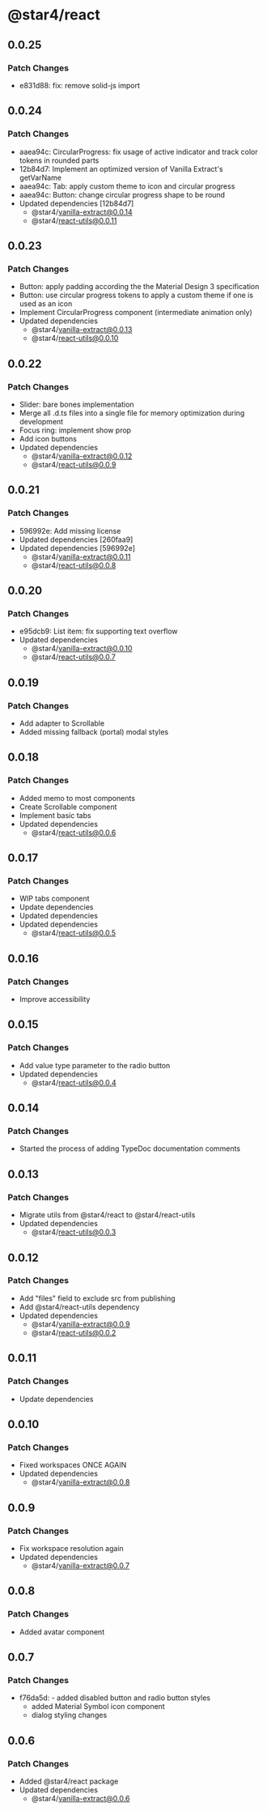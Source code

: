 # @star4/react

## 0.0.25

### Patch Changes

- e831d88: fix: remove solid-js import

## 0.0.24

### Patch Changes

- aaea94c: CircularProgress: fix usage of active indicator and track color tokens in rounded parts
- 12b84d7: Implement an optimized version of Vanilla Extract's getVarName
- aaea94c: Tab: apply custom theme to icon and circular progress
- aaea94c: Button: change circular progress shape to be round
- Updated dependencies [12b84d7]
  - @star4/vanilla-extract@0.0.14
  - @star4/react-utils@0.0.11

## 0.0.23

### Patch Changes

- Button: apply padding according the the Material Design 3 specification
- Button: use circular progress tokens to apply a custom theme if one is used as an icon
- Implement CircularProgress component (intermediate animation only)
- Updated dependencies
  - @star4/vanilla-extract@0.0.13
  - @star4/react-utils@0.0.10

## 0.0.22

### Patch Changes

- Slider: bare bones implementation
- Merge all .d.ts files into a single file for memory optimization during development
- Focus ring: implement show prop
- Add icon buttons
- Updated dependencies
  - @star4/vanilla-extract@0.0.12
  - @star4/react-utils@0.0.9

## 0.0.21

### Patch Changes

- 596992e: Add missing license
- Updated dependencies [260faa9]
- Updated dependencies [596992e]
  - @star4/vanilla-extract@0.0.11
  - @star4/react-utils@0.0.8

## 0.0.20

### Patch Changes

- e95dcb9: List item: fix supporting text overflow
- Updated dependencies
  - @star4/vanilla-extract@0.0.10
  - @star4/react-utils@0.0.7

## 0.0.19

### Patch Changes

- Add adapter to Scrollable
- Added missing fallback (portal) modal styles

## 0.0.18

### Patch Changes

- Added memo to most components
- Create Scrollable component
- Implement basic tabs
- Updated dependencies
  - @star4/react-utils@0.0.6

## 0.0.17

### Patch Changes

- WIP tabs component
- Update dependencies
- Updated dependencies
- Updated dependencies
  - @star4/react-utils@0.0.5

## 0.0.16

### Patch Changes

- Improve accessibility

## 0.0.15

### Patch Changes

- Add value type parameter to the radio button
- Updated dependencies
  - @star4/react-utils@0.0.4

## 0.0.14

### Patch Changes

- Started the process of adding TypeDoc documentation comments

## 0.0.13

### Patch Changes

- Migrate utils from @star4/react to @star4/react-utils
- Updated dependencies
  - @star4/react-utils@0.0.3

## 0.0.12

### Patch Changes

- Add "files" field to exclude src from publishing
- Add @star4/react-utils dependency
- Updated dependencies
  - @star4/vanilla-extract@0.0.9
  - @star4/react-utils@0.0.2

## 0.0.11

### Patch Changes

- Update dependencies

## 0.0.10

### Patch Changes

- Fixed workspaces ONCE AGAIN
- Updated dependencies
  - @star4/vanilla-extract@0.0.8

## 0.0.9

### Patch Changes

- Fix workspace resolution again
- Updated dependencies
  - @star4/vanilla-extract@0.0.7

## 0.0.8

### Patch Changes

- Added avatar component

## 0.0.7

### Patch Changes

- f76da5d: - added disabled button and radio button styles
  - added Material Symbol icon component
  - dialog styling changes

## 0.0.6

### Patch Changes

- Added @star4/react package
- Updated dependencies
  - @star4/vanilla-extract@0.0.6
